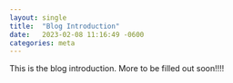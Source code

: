 ```yaml
---
layout: single
title:  "Blog Introduction"
date:   2023-02-08 11:16:49 -0600
categories: meta 
---
```


This is the blog introduction. More to be filled out soon!!!!